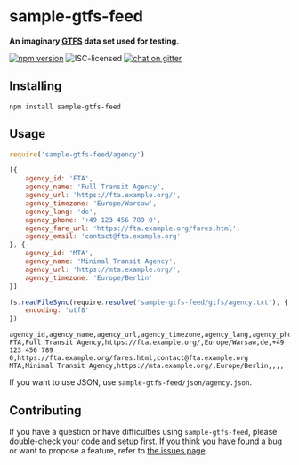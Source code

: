 # sample-gtfs-feed

**An imaginary [GTFS](https://developers.google.com/transit/gtfs/) data set used for testing.**

[![npm version](https://img.shields.io/npm/v/sample-gtfs-feed.svg)](https://www.npmjs.com/package/sample-gtfs-feed)
![ISC-licensed](https://img.shields.io/github/license/public-transport/sample-gtfs-feed.svg)
[![chat on gitter](https://badges.gitter.im/public-transport/Lobby.svg)](https://gitter.im/public-transport/Lobby)


## Installing

```shell
npm install sample-gtfs-feed
```


## Usage

```js
require('sample-gtfs-feed/agency')
```

```js
[{
	agency_id: 'FTA',
	agency_name: 'Full Transit Agency',
	agency_url: 'https://fta.example.org/',
	agency_timezone: 'Europe/Warsaw',
	agency_lang: 'de',
	agency_phone: '+49 123 456 789 0',
	agency_fare_url: 'https://fta.example.org/fares.html',
	agency_email: 'contact@fta.example.org'
}, {
	agency_id: 'MTA',
	agency_name: 'Minimal Transit Agency',
	agency_url: 'https://mta.example.org/',
	agency_timezone: 'Europe/Berlin'
}]
```

```js
fs.readFileSync(require.resolve('sample-gtfs-feed/gtfs/agency.txt'), {
	encoding: 'utf8'
})
```

```csv
agency_id,agency_name,agency_url,agency_timezone,agency_lang,agency_phone,agency_fare_url,agency_email
FTA,Full Transit Agency,https://fta.example.org/,Europe/Warsaw,de,+49 123 456 789 0,https://fta.example.org/fares.html,contact@fta.example.org
MTA,Minimal Transit Agency,https://mta.example.org/,Europe/Berlin,,,,
```

If you want to use JSON, use `sample-gtfs-feed/json/agency.json`.


## Contributing

If you have a question or have difficulties using `sample-gtfs-feed`, please double-check your code and setup first. If you think you have found a bug or want to propose a feature, refer to [the issues page](https://github.com/public-transport/sample-gtfs-feed/issues).
